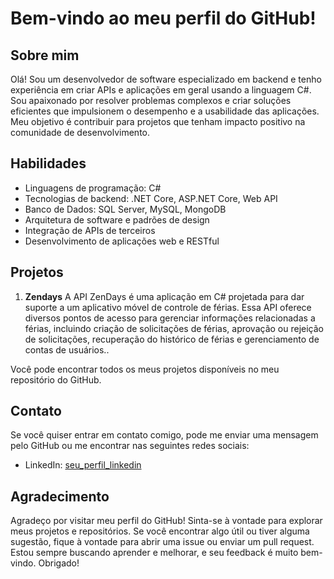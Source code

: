 # Bem-vindo ao meu perfil do GitHub!

## Sobre mim

Olá! Sou um desenvolvedor de software especializado em backend e tenho experiência em criar APIs e aplicações em geral usando a linguagem C#. Sou apaixonado por resolver problemas complexos e criar soluções eficientes que impulsionem o desempenho e a usabilidade das aplicações. Meu objetivo é contribuir para projetos que tenham impacto positivo na comunidade de desenvolvimento.

## Habilidades

- Linguagens de programação: C#
- Tecnologias de backend: .NET Core, ASP.NET Core, Web API
- Banco de Dados: SQL Server, MySQL, MongoDB
- Arquitetura de software e padrões de design
- Integração de APIs de terceiros
- Desenvolvimento de aplicações web e RESTful

## Projetos


1. **Zendays**
   A API ZenDays é uma aplicação em C# projetada para dar suporte a um aplicativo móvel de controle de férias. Essa API oferece diversos pontos de acesso para gerenciar informações relacionadas a férias, incluindo criação de solicitações de férias, aprovação ou rejeição de solicitações, recuperação do histórico de férias e gerenciamento de contas de usuários..

Você pode encontrar todos os meus projetos disponíveis no meu repositório do GitHub.


## Contato

Se você quiser entrar em contato comigo, pode me enviar uma mensagem pelo GitHub ou me encontrar nas seguintes redes sociais:

- LinkedIn: [seu_perfil_linkedin]((https://www.linkedin.com/in/matheus-franco-87b547216/))

## Agradecimento

Agradeço por visitar meu perfil do GitHub! Sinta-se à vontade para explorar meus projetos e repositórios. Se você encontrar algo útil ou tiver alguma sugestão, fique à vontade para abrir uma issue ou enviar um pull request. Estou sempre buscando aprender e melhorar, e seu feedback é muito bem-vindo. Obrigado!
